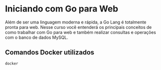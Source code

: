 # Iniciando com Go para Web
Além de ser uma linguagem moderna e rápida, a Go Lang é totalmente pronta para web. Nesse curso você entenderá os principais conceitos de como trabalhar com Go para web e também realizar consultas e operações com o banco de dados MySQL.

## Comandos Docker utilizados
```
docker

```